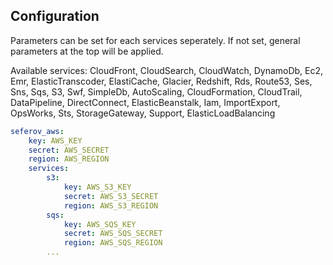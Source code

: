 ## Configuration

Parameters can be set for each services seperately. If not set, general parameters at the top will be applied.

Available services: CloudFront, CloudSearch, CloudWatch, DynamoDb, Ec2, Emr, ElasticTranscoder, ElastiCache, Glacier, Redshift, Rds, Route53, Ses, Sns, Sqs, S3, Swf, SimpleDb, AutoScaling, CloudFormation, CloudTrail, DataPipeline, DirectConnect, ElasticBeanstalk, Iam, ImportExport, OpsWorks, Sts, StorageGateway, Support, ElasticLoadBalancing

``` yaml
seferov_aws:
    key: AWS_KEY
    secret: AWS_SECRET
    region: AWS_REGION
    services:
        s3:
            key: AWS_S3_KEY
            secret: AWS_S3_SECRET
            region: AWS_S3_REGION
        sqs:
            key: AWS_SQS_KEY
            secret: AWS_SQS_SECRET
            region: AWS_SQS_REGION
        ...
```
